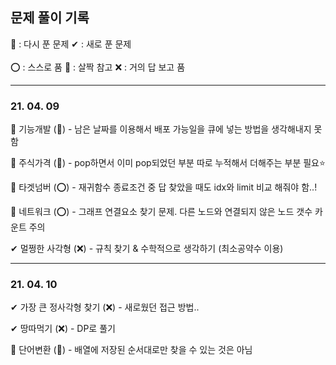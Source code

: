 ## 문제 풀이 기록

🔄 : 다시 푼 문제   ✔ : 새로 푼 문제 </br></br>
⭕ : 스스로 품  🔺 : 살짝 참고   ❌ : 거의 답 보고 품

----------------------------------------------

### 21. 04. 09
🔄 기능개발 (🔺) - 남은 날짜를 이용해서 배포 가능일을 큐에 넣는 방법을 생각해내지 못함

🔄 주식가격 (🔺) - pop하면서 이미 pop되었던 부분 따로 누적해서 더해주는 부분 필요⭐

🔄 타겟넘버 (⭕) - 재귀함수 종료조건 중 답 찾았을 때도 idx와 limit 비교 해줘야 함..! 

🔄 네트워크 (⭕) - 그래프 연결요소 찾기 문제. 다른 노드와 연결되지 않은 노드 갯수 카운트 주의

✔ 멀쩡한 사각형 (❌) - 규칙 찾기 & 수학적으로 생각하기 (최소공약수 이용)

------------------------------------------------

### 21. 04. 10
✔ 가장 큰 정사각형 찾기 (❌) - 새로웠던 접근 방법..

✔ 땅따먹기 (❌) - DP로 풀기

🔄 단어변환 (🔺) - 배열에 저장된 순서대로만 찾을 수 있는 것은 아님
